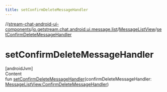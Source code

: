 ```yaml
---
title: setConfirmDeleteMessageHandler
---
```

//[stream-chat-android-ui-components](../../../index.md)/[io.getstream.chat.android.ui.message.list](../index.md)/[MessageListView](index.md)/[setConfirmDeleteMessageHandler](setConfirmDeleteMessageHandler.md)



# setConfirmDeleteMessageHandler  
[androidJvm]  
Content  
fun [setConfirmDeleteMessageHandler](setConfirmDeleteMessageHandler.md)(confirmDeleteMessageHandler: [MessageListView.ConfirmDeleteMessageHandler](ConfirmDeleteMessageHandler/index.md))  



